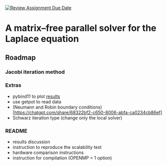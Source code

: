 [![Review Assignment Due Date](https://classroom.github.com/assets/deadline-readme-button-22041afd0340ce965d47ae6ef1cefeee28c7c493a6346c4f15d667ab976d596c.svg)](https://classroom.github.com/a/bOfolMCC)
# A matrix–free parallel solver for the Laplace equation

## Roadmap

### Jacobi iteration method

### Extras
- pybind11 to plot [results](https://chatgpt.com/share/682df901-b6cc-8006-9be6-a300f33212a8)
- use getpot to read data
- (Neumann and Robin boundary conditions)[https://chatgpt.com/share/68322bf2-c650-8006-abfa-ca0234cb86ef]
- Schwarz iteration type (change only the local solver)

### README
- results discussion
- instruction to reproduce the scalability test
- hardware comparison instructions
- instruction for compilation (OPENMP = 1 option)
